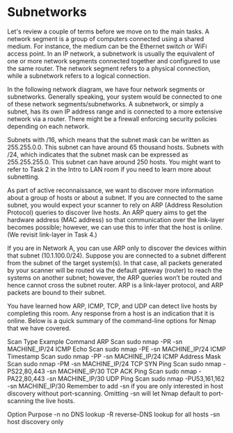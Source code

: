 # Subnetworks

Let's review a couple of terms before we move on to the main tasks. 
A network segment is a group of computers connected using a shared medium. For instance, the medium can be the Ethernet switch or WiFi access point. 
In an IP network, a subnetwork is usually the equivalent of one or more network segments connected together and configured to use the same router. 
The network segment refers to a physical connection, while a subnetwork refers to a logical connection.

In the following network diagram, we have four network segments or subnetworks. Generally speaking, your system would be connected to one of these network segments/subnetworks. 
A subnetwork, or simply a subnet, has its own IP address range and is connected to a more extensive network via a router. 
There might be a firewall enforcing security policies depending on each network.

Subnets with /16, which means that the subnet mask can be written as 255.255.0.0. This subnet can have around 65 thousand hosts.
Subnets with /24, which indicates that the subnet mask can be expressed as 255.255.255.0. This subnet can have around 250 hosts.
You might want to refer to Task 2 in the Intro to LAN room if you need to learn more about subnetting.

As part of active reconnaissance, we want to discover more information about a group of hosts or about a subnet. 
If you are connected to the same subnet, you would expect your scanner to rely on ARP (Address Resolution Protocol) queries to discover live hosts. 
An ARP query aims to get the hardware address (MAC address) so that communication over the link-layer becomes possible; 
however, we can use this to infer that the host is online. 
(We revisit link-layer in Task 4.)

If you are in Network A, you can use ARP only to discover the devices within that subnet (10.1.100.0/24). 
Suppose you are connected to a subnet different from the subnet of the target system(s). 
In that case, all packets generated by your scanner will be routed via the default gateway (router) to reach the systems on another subnet; however, 
the ARP queries won’t be routed and hence cannot cross the subnet router. 
ARP is a link-layer protocol, and ARP packets are bound to their subnet.

You have learned how ARP, ICMP, TCP, and UDP can detect live hosts by completing this room. Any response from a host is an indication that it is online. Below is a quick summary of the command-line options for Nmap that we have covered.

Scan Type	Example Command
ARP Scan	sudo nmap -PR -sn MACHINE_IP/24
ICMP Echo Scan	sudo nmap -PE -sn MACHINE_IP/24
ICMP Timestamp Scan	sudo nmap -PP -sn MACHINE_IP/24
ICMP Address Mask Scan	sudo nmap -PM -sn MACHINE_IP/24
TCP SYN Ping Scan	sudo nmap -PS22,80,443 -sn MACHINE_IP/30
TCP ACK Ping Scan	sudo nmap -PA22,80,443 -sn MACHINE_IP/30
UDP Ping Scan	sudo nmap -PU53,161,162 -sn MACHINE_IP/30
Remember to add -sn if you are only interested in host discovery without port-scanning. Omitting -sn will let Nmap default to port-scanning the live hosts.

Option	Purpose
-n	no DNS lookup
-R	reverse-DNS lookup for all hosts
-sn	host discovery only


